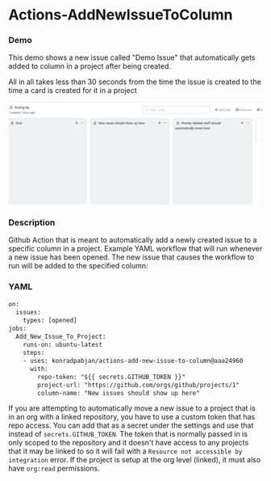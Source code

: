 # Actions-AddNewIssueToColumn

### Demo

This demo shows a new issue called "Demo Issue" that automatically gets added to column in a project after being created.

All in all takes less than 30 seconds from the time the issue is created to the time a card is created for it in a project

![](demo.gif)

### Description

Github Action that is meant to automatically add a newly created issue to a specific column in a project. Example YAML workflow that will run whenever a new issue has been opened. The new issue that causes the workflow to run will be added to the specified column:

### YAML

```name: "New Issue Automation"
on:
  issues:
    types: [opened]
jobs:
  Add_New_Issue_To_Project:
    runs-on: ubuntu-latest
    steps:
    - uses: konradpabjan/actions-add-new-issue-to-column@aaa24960
      with:
        repo-token: "${{ secrets.GITHUB_TOKEN }}"
        project-url: "https://github.com/orgs/github/projects/1"
        column-name: "New issues should show up here"
 ```

If you are attempting to automatically move a new issue to a project that is in an org with a linked repository, you have to use a custom token that has repo access. You can add that as a secret under the settings and use that instead of `secrets.GITHUB_TOKEN`. The token that is normally passed in is only scoped to the repository and it doesn't have access to any projects that it may be linked to so it will fail with a `Resource not accessible by integration` error. If the project is setup at the org level (linked), it must also have `org:read` permissions.
